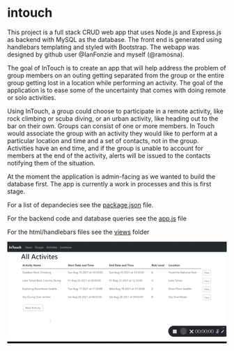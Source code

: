 # intouch

This project is a full stack CRUD web app that uses Node.js and Express.js as backend with MySQL as the database. The front end is generated using handlebars templating and styled with Bootstrap. The webapp was designed by github user @IanFonzie and myself (@ramosna).

The goal of InTouch is to create an app that  will help address the problem of group members on an outing getting separated from the group or the entire group getting lost in a location while performing an activity. The goal of the application is to ease some of the uncertainty that comes with doing remote or solo activities. 

Using InTouch, a group could choose to participate in a remote activity, like rock climbing or scuba diving, or an urban activity, like heading out to the bar on their own. Groups can consist of one or more members. In Touch would associate the group with an activity they would like to perform at a particular location and time and a set of contacts, not in the group. Activities have an end time, and if the group is unable to account for members at the end of the activity, alerts will be issued to the contacts notifying them of the situation.

At the moment the application is admin-facing as we wanted to build the database first. The app is currently a work in processes and this is first stage.

For a list of depandecies see the [package.json](package.json) file.

For the backend code and database queries see the [app.js](app.js) file

For the html/handlebars files see the [views](views) folder



![Add Activity](gifs/addActivity.gif "Logo Title Text 1")
